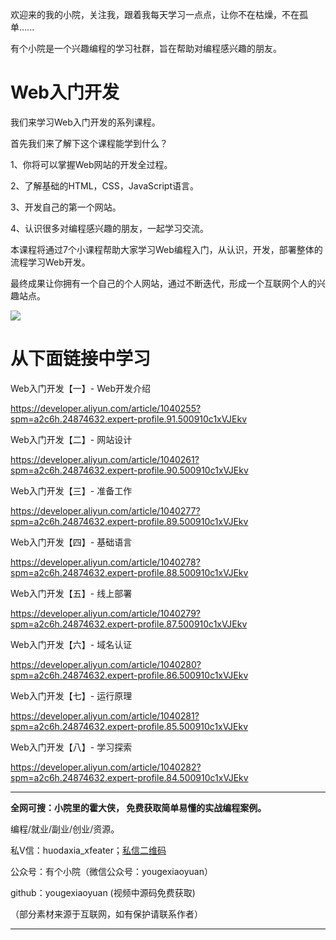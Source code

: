 欢迎来的我的小院，关注我，跟着我每天学习一点点，让你不在枯燥，不在孤单......

有个小院是一个兴趣编程的学习社群，旨在帮助对编程感兴趣的朋友。

# **Web入门开发**
我们来学习Web入门开发的系列课程。

首先我们来了解下这个课程能学到什么？ 

1、你将可以掌握Web网站的开发全过程。 

2、了解基础的HTML，CSS，JavaScript语言。 

3、开发自己的第一个网站。

 4、认识很多对编程感兴趣的朋友，一起学习交流。

本课程将通过7个小课程帮助大家学习Web编程入门，从认识，开发，部署整体的流程学习Web开发。

最终成果让你拥有一个自己的个人网站，通过不断迭代，形成一个互联网个人的兴趣站点。

![](https://img.alicdn.com/imgextra/i1/289589474/O1CN01nLLBpL2Jr97fgoDor_!!289589474.jpg)

# **从下面链接中学习**

Web入门开发【一】- Web开发介绍

https://developer.aliyun.com/article/1040255?spm=a2c6h.24874632.expert-profile.91.500910c1xVJEkv

Web入门开发【二】- 网站设计

https://developer.aliyun.com/article/1040261?spm=a2c6h.24874632.expert-profile.90.500910c1xVJEkv


Web入门开发【三】- 准备工作

https://developer.aliyun.com/article/1040277?spm=a2c6h.24874632.expert-profile.89.500910c1xVJEkv

Web入门开发【四】- 基础语言

https://developer.aliyun.com/article/1040278?spm=a2c6h.24874632.expert-profile.88.500910c1xVJEkv

Web入门开发【五】- 线上部署

https://developer.aliyun.com/article/1040279?spm=a2c6h.24874632.expert-profile.87.500910c1xVJEkv

Web入门开发【六】- 域名认证

https://developer.aliyun.com/article/1040280?spm=a2c6h.24874632.expert-profile.86.500910c1xVJEkv

Web入门开发【七】- 运行原理

https://developer.aliyun.com/article/1040281?spm=a2c6h.24874632.expert-profile.85.500910c1xVJEkv

Web入门开发【八】- 学习探索

https://developer.aliyun.com/article/1040282?spm=a2c6h.24874632.expert-profile.84.500910c1xVJEkv



****************************************************************************
**全网可搜：小院里的霍大侠， 免费获取简单易懂的实战编程案例。**

编程/就业/副业/创业/资源。

私V信：huodaxia_xfeater；[私信二维码](http://www.yougexiaoyuan.com/images/weixin_huodaxia.jpg)

公众号：有个小院（微信公众号：yougexiaoyuan）

github：yougexiaoyuan (视频中源码免费获取)

（部分素材来源于互联网，如有保护请联系作者）
****************************************************************************
